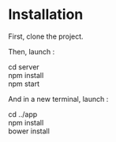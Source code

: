 # Installation

First, clone the project.

Then, launch :

   cd server  
   npm install  
   npm start  

And in a new terminal, launch :

   cd ../app  
   npm install  
   bower install  

